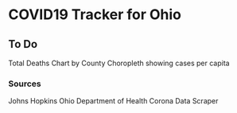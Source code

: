 # COVID19 Tracker for Ohio

## To Do
Total Deaths
Chart by County
Choropleth showing cases per capita

### Sources

Johns Hopkins
Ohio Department of Health
Corona Data Scraper